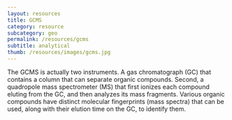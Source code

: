 ```yaml
---
layout: resources
title: GCMS
category: resource
subcategory: geo
permalink: /resources/gcms
subtitle: analytical
thumb: /resources/images/gcms.jpg
---
```


The GCMS is actually two instruments. A gas chromatograph (GC) that contains a column that can separate organic compounds. Second, a quadropole mass spectrometer (MS) that first ionizes each compound eluting from the GC, and then analyzes its mass fragments. Various organic compounds have distinct molecular fingerprints (mass spectra) that can be used, along with their elution time on the GC, to identify them.

